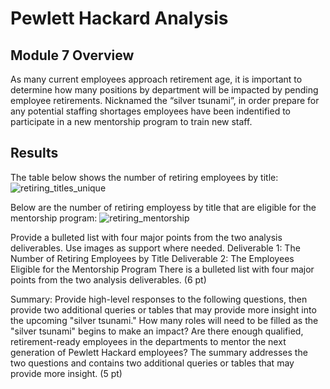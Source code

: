 # Pewlett Hackard Analysis
## Module 7 Overview
As many current employees approach retirement age, it is important to determine how many positions by department will be impacted by pending employee retirements.  Nicknamed the “silver tsunami”, in order prepare for any potential staffing shortages employees have been indentified to participate in a new mentorship program to train new staff. 

## Results
The table below shows the number of retiring employees by title:
![retiring_titles_unique](https://user-images.githubusercontent.com/90974647/140621317-5c360493-326a-4429-8d4f-36e2ac55d9c8.PNG)

Below are the number of retiring employess by title that are eligible for the mentorship program:
![retiring_mentorship](https://user-images.githubusercontent.com/90974647/140621498-dc9d6602-735c-4c76-a45a-7ef96c453eeb.PNG)

Provide a bulleted list with four major points from the two analysis deliverables. Use images as support where needed.
Deliverable 1: The Number of Retiring Employees by Title
Deliverable 2: The Employees Eligible for the Mentorship Program
There is a bulleted list with four major points from the two analysis deliverables. (6 pt)

Summary: Provide high-level responses to the following questions, then provide two additional queries or tables that may provide more insight into the upcoming "silver tsunami."
How many roles will need to be filled as the "silver tsunami" begins to make an impact?
Are there enough qualified, retirement-ready employees in the departments to mentor the next generation of Pewlett Hackard employees?
The summary addresses the two questions and contains two additional queries or tables that may provide more insight. (5 pt)
